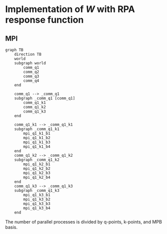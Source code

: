 # Implementation of $W$ with RPA response function

## MPI

```mermaid
graph TB
    direction TB
    world
    subgraph world
        comm_q1
        comm_q2
        comm_q3
        comm_q4
    end

    comm_q1 --> _comm_q1
    subgraph _comm_q1 [comm_q1]
        comm_q1_k1
        comm_q1_k2
        comm_q1_k3
    end

    comm_q1_k1 --> _comm_q1_k1
    subgraph _comm_q1_k1
        mpi_q1_k1_b1
        mpi_q1_k1_b2
        mpi_q1_k1_b3
        mpi_q1_k1_b4
    end
    comm_q1_k2 --> _comm_q1_k2
    subgraph _comm_q1_k2
        mpi_q1_k2_b1
        mpi_q1_k2_b2
        mpi_q1_k2_b3
        mpi_q1_k2_b4
    end
    comm_q1_k3 --> _comm_q1_k3
    subgraph _comm_q1_k3
        mpi_q1_k3_b1
        mpi_q1_k3_b2
        mpi_q1_k3_b3
        mpi_q1_k3_b4
    end
```

The number of parallel processes is divided by q-points, k-points, and MPB basis.
